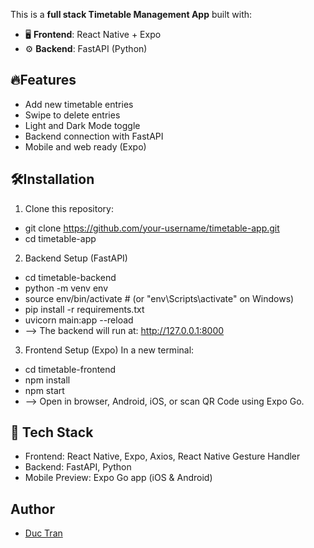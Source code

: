 This is a **full stack Timetable Management App** built with:

- 🖥 **Frontend**: React Native + Expo
- ⚙️ **Backend**: FastAPI (Python)

## 🔥Features
- Add new timetable entries
- Swipe to delete entries
- Light and Dark Mode toggle
- Backend connection with FastAPI
- Mobile and web ready (Expo)

## 🛠Installation
1. Clone this repository:
- git clone https://github.com/your-username/timetable-app.git
- cd timetable-app

2. Backend Setup (FastAPI)
- cd timetable-backend
- python -m venv env
- source env/bin/activate    # (or "env\Scripts\activate" on Windows)
- pip install -r requirements.txt
- uvicorn main:app --reload
- --> The backend will run at: http://127.0.0.1:8000

3. Frontend Setup (Expo)
In a new terminal:
- cd timetable-frontend
- npm install
- npm start
- --> Open in browser, Android, iOS, or scan QR Code using Expo Go.
   
## 🧩 Tech Stack
- Frontend: React Native, Expo, Axios, React Native Gesture Handler
- Backend: FastAPI, Python
- Mobile Preview: Expo Go app (iOS & Android)

## Author

- [Duc Tran](https://github.com/trantriduc242)
